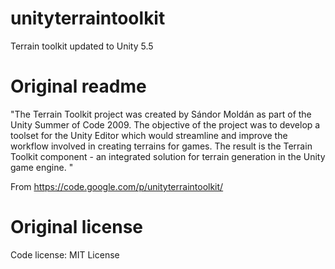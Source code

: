 # unityterraintoolkit

Terrain toolkit updated to Unity 5.5

# Original readme
"The Terrain Toolkit project was created by Sándor Moldán as part of the Unity Summer of Code 2009.
The objective of the project was to develop a toolset for the Unity Editor which would streamline and improve the workflow involved in creating terrains for games.
The result is the Terrain Toolkit component - an integrated solution for terrain generation in the Unity game engine. "

From https://code.google.com/p/unityterraintoolkit/

# Original license

Code license: MIT License 

